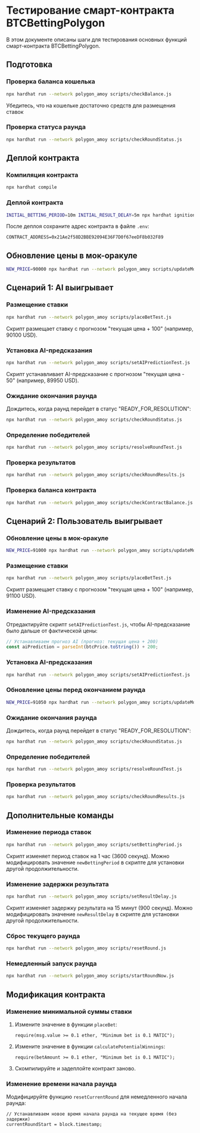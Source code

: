 # Тестирование смарт-контракта BTCBettingPolygon

В этом документе описаны шаги для тестирования основных функций смарт-контракта BTCBettingPolygon.

## Подготовка

### Проверка баланса кошелька

```bash
npx hardhat run --network polygon_amoy scripts/checkBalance.js
```

Убедитесь, что на кошельке достаточно средств для размещения ставок

### Проверка статуса раунда

```bash
npx hardhat run --network polygon_amoy scripts/checkRoundStatus.js
```

## Деплой контракта

### Компиляция контракта

```bash
npx hardhat compile
```

### Деплой контракта

```bash
INITIAL_BETTING_PERIOD=10m INITIAL_RESULT_DELAY=5m npx hardhat ignition deploy ./ignition/modules/deployWithMockDynamicV2.js --network polygon_amoy
```

После деплоя сохраните адрес контракта в файле `.env`:

```
CONTRACT_ADDRESS=0x21Ae2f58D2BBE92094E36F7D0f67eeDF8b032F89
```

## Обновление цены в мок-оракуле

```bash
NEW_PRICE=90000 npx hardhat run --network polygon_amoy scripts/updateMockPrice.js
```

## Сценарий 1: AI выигрывает

### Размещение ставки

```bash
npx hardhat run --network polygon_amoy scripts/placeBetTest.js
```

Скрипт размещает ставку с прогнозом "текущая цена + 100" (например, 90100 USD).

### Установка AI-предсказания

```bash
npx hardhat run --network polygon_amoy scripts/setAIPredictionTest.js
```

Скрипт устанавливает AI-предсказание с прогнозом "текущая цена - 50" (например, 89950 USD).

### Ожидание окончания раунда

Дождитесь, когда раунд перейдет в статус "READY_FOR_RESOLUTION":

```bash
npx hardhat run --network polygon_amoy scripts/checkRoundStatus.js
```

### Определение победителей

```bash
npx hardhat run --network polygon_amoy scripts/resolveRoundTest.js
```

### Проверка результатов

```bash
npx hardhat run --network polygon_amoy scripts/checkRoundResults.js
```

### Проверка баланса контракта

```bash
npx hardhat run --network polygon_amoy scripts/checkContractBalance.js
```

## Сценарий 2: Пользователь выигрывает

### Обновление цены в мок-оракуле

```bash
NEW_PRICE=91000 npx hardhat run --network polygon_amoy scripts/updateMockPrice.js
```

### Размещение ставки

```bash
npx hardhat run --network polygon_amoy scripts/placeBetTest.js
```

Скрипт размещает ставку с прогнозом "текущая цена + 100" (например, 91100 USD).

### Изменение AI-предсказания

Отредактируйте скрипт `setAIPredictionTest.js`, чтобы AI-предсказание было дальше от фактической цены:

```javascript
// Устанавливаем прогноз AI (прогноз: текущая цена + 200)
const aiPrediction = parseInt(btcPrice.toString()) + 200;
```

### Установка AI-предсказания

```bash
npx hardhat run --network polygon_amoy scripts/setAIPredictionTest.js
```

### Обновление цены перед окончанием раунда

```bash
NEW_PRICE=91050 npx hardhat run --network polygon_amoy scripts/updateMockPrice.js
```

### Ожидание окончания раунда

Дождитесь, когда раунд перейдет в статус "READY_FOR_RESOLUTION":

```bash
npx hardhat run --network polygon_amoy scripts/checkRoundStatus.js
```

### Определение победителей

```bash
npx hardhat run --network polygon_amoy scripts/resolveRoundTest.js
```

### Проверка результатов

```bash
npx hardhat run --network polygon_amoy scripts/checkRoundResults.js
```

## Дополнительные команды

### Изменение периода ставок

```bash
npx hardhat run --network polygon_amoy scripts/setBettingPeriod.js
```

Скрипт изменяет период ставок на 1 час (3600 секунд). Можно модифицировать значение `newBettingPeriod` в скрипте для установки другой продолжительности.

### Изменение задержки результата

```bash
npx hardhat run --network polygon_amoy scripts/setResultDelay.js
```

Скрипт изменяет задержку результата на 15 минут (900 секунд). Можно модифицировать значение `newResultDelay` в скрипте для установки другой продолжительности.

### Сброс текущего раунда

```bash
npx hardhat run --network polygon_amoy scripts/resetRound.js
```

### Немедленный запуск раунда

```bash
npx hardhat run --network polygon_amoy scripts/startRoundNow.js
```

## Модификация контракта

### Изменение минимальной суммы ставки

1. Измените значение в функции `placeBet`:

   ```solidity
   require(msg.value >= 0.1 ether, "Minimum bet is 0.1 MATIC");
   ```

2. Измените значение в функции `calculatePotentialWinnings`:

   ```solidity
   require(betAmount >= 0.1 ether, "Minimum bet is 0.1 MATIC");
   ```

3. Скомпилируйте и задеплойте контракт заново.

### Изменение времени начала раунда

Модифицируйте функцию `resetCurrentRound` для немедленного начала раунда:

```solidity
// Устанавливаем новое время начала раунда на текущее время (без задержки)
currentRoundStart = block.timestamp;
```
